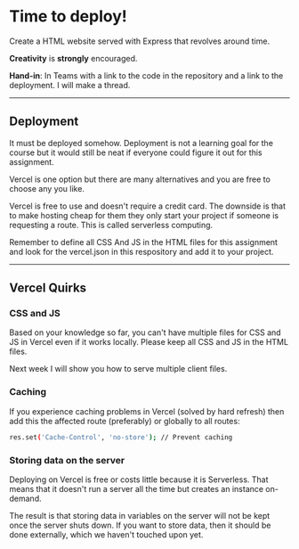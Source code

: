 # Time to deploy!

Create a HTML website served with Express that revolves around time. 

**Creativity** is **strongly** encouraged. 

**Hand-in**: In Teams with a link to the code in the repository and a link to the deployment. I will make a thread. 

---

## Deployment

It must be deployed somehow. Deployment is not a learning goal for the course but it would still be neat if everyone could figure it out for this assignment. 

Vercel is one option but there are many alternatives and you are free to choose any you like. 

Vercel is free to use and doesn't require a credit card. The downside is that to make hosting cheap for them they only start your project if someone is requesting a route. This is called serverless computing.

Remember to define all CSS And JS in the HTML files for this assignment and look for the vercel.json in this respository and add it to your project.

<!-- ---

## Hand-in

In GitHub Classroom (link in Teams):

1. The code

2. In README.md: Link that the project is deployed on

 -->
---

## Vercel Quirks

### CSS and JS

Based on your knowledge so far, you can't have multiple files for CSS and JS in Vercel even if it works locally. Please keep all CSS and JS in the HTML files. 

Next week I will show you how to serve multiple client files.

### Caching

If you experience caching problems in Vercel (solved by hard refresh) then add this the affected route (preferably) or globally to all routes:

```bash
res.set('Cache-Control', 'no-store'); // Prevent caching
```

### Storing data on the server

Deploying on Vercel is free or costs little because it is Serverless. That means that it doesn't run a server all the time but creates an instance on-demand. 

The result is that storing data in variables on the server will not be kept once the server shuts down. If you want to store data, then it should be done externally, which we haven't touched upon yet.

<!-- ---

# GitHub Classroom Quirks

You hand in by pushing in the GitHub Classroom repo created when you press the green `Accept the Assignment` button. I will make the repository private as default. If you want to share the code or deploy to Vercel then you should fork the repository to your own user. You cannot deploy to Vercel under my user since you don't have sufficient permissions. 

Remember: You hand-in when you push. You can push multiple times.  -->